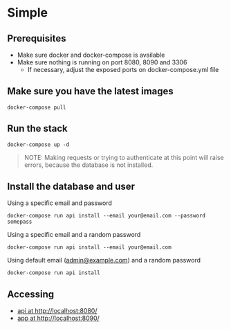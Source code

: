 # Simple

## Prerequisites

- Make sure docker and docker-compose is available
- Make sure nothing is running on port 8080, 8090 and 3306
  - If necessary, adjust the exposed ports on docker-compose.yml file

## Make sure you have the latest images

```
docker-compose pull
```

## Run the stack

```
docker-compose up -d
```

> NOTE: Making requests or trying to authenticate at this point will raise errors, because the database is not installed.

## Install the database and user

Using a specific email and password

```
docker-compose run api install --email your@email.com --password somepass
```

Using a specific email and a random password

```
docker-compose run api install --email your@email.com
```

Using default email (admin@example.com) and a random password

```
docker-compose run api install
```

## Accessing

- [api at http://localhost:8080/](http://localhost:8080/)
- [app at http://localhost:8090/](http://localhost:8090/)
